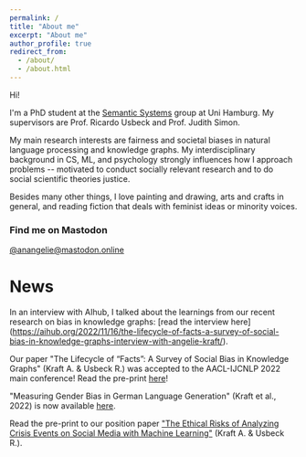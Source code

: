 ```yaml
---
permalink: /
title: "About me"
excerpt: "About me"
author_profile: true
redirect_from: 
  - /about/
  - /about.html
---
```

Hi!

I'm a PhD student at the [Semantic Systems](https://www.inf.uni-hamburg.de/en/inst/ab/sems/home.html) group at Uni Hamburg. My supervisors are Prof. Ricardo Usbeck and Prof. Judith Simon. 

My main research interests are fairness and societal biases in natural language processing and knowledge graphs. My interdisciplinary background in CS, ML, and psychology strongly influences how I approach problems -- motivated to conduct socially relevant research and to do social scientific theories justice.

Besides many other things, I love painting and drawing, arts and crafts in general, and reading fiction that deals with feminist ideas or minority voices. 

### Find me on Mastodon
[@anangelie@mastodon.online](https://mastodon.online/@anangelie)

# News
In an interview with AIhub, I talked about the learnings from our recent research on bias in knowledge graphs: [read the interview here] (https://aihub.org/2022/11/16/the-lifecycle-of-facts-a-survey-of-social-bias-in-knowledge-graphs-interview-with-angelie-kraft/).

Our paper "The Lifecycle of “Facts”: A Survey of Social Bias in Knowledge Graphs" (Kraft A. & Usbeck R.) was accepted to the AACL-IJCNLP 2022 main conference! Read the pre-print [here](http://arxiv.org/abs/2210.03353)! 

"Measuring Gender Bias in German Language Generation" (Kraft et al., 2022) is now available [here](https://dl.gi.de/handle/20.500.12116/39481).

Read the pre-print to our position paper ["The Ethical Risks of Analyzing Crisis Events on Social Media with Machine Learning"](https://www.edit.fis.uni-hamburg.de/ws/files/21694376/CAMRDY_D2R2_ethical_risks_social_media_ML.pdf) (Kraft A. & Usbeck R.). 


